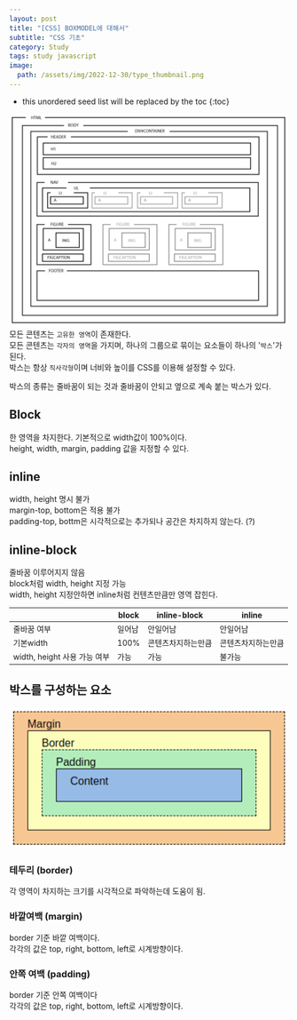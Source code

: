 ```yaml
---
layout: post
title: "[CSS] BOXMODEL에 대해서"
subtitle: "CSS 기초"
category: Study
tags: study javascript
image:
  path: /assets/img/2022-12-30/type_thumbnail.png
---
```


* this unordered seed list will be replaced by the toc
{:toc}

<!--more-->

![layout](/assets/img/2023-01-04/layout.png)
모든 콘텐츠는 `고유한 영역`이 존재한다.  
모든 콘텐츠는 `각자의 영역`을 가지며, 하나의 그룹으로 묶이는 요소들이 하나의 '`박스`'가 된다.  
박스는 항상 `직사각형`이며 너비와 높이를 CSS를 이용해 설정할 수 있다.  

박스의 종류는 줄바꿈이 되는 것과 줄바꿈이 안되고 옆으로 계속 붙는 박스가 있다.  

## Block
한 영역을 차지한다. 기본적으로 width값이 100%이다.  
height, width, margin, padding 값을 지정할 수 있다.

## inline
width, height 명시 불가  
margin-top, bottom은 적용 불가  
padding-top, bottm은 시각적으로는 추가되나 공간은 차지하지 않는다. (?)  

## inline-block
줄바꿈 이루어지지 않음  
block처럼 width, height 지정 가능  
width, height 지정안하면 inline처럼 컨텐츠만큼만 영역 잡힌다.  

||block|inline-block|inline|
|-|-|-|-|
|줄바꿈 여부|일어남|안일어남|안일어남|
|기본width|100%|콘텐츠차지하는만큼|콘텐츠차지하는만큼|
|width, height 사용 가능 여부|가능|가능|불가능|

## 박스를 구성하는 요소
![박스모델](/assets/img/2023-01-04/boxmodel.png)

### 테두리 (border)
각 영역이 차지하는 크기를 시각적으로 파악하는데 도움이 됨.  

### 바깥여백 (margin)
border 기준 바깥 여백이다.  
각각의 값은 top, right, bottom, left로 시계방향이다.  

### 안쪽 여백 (padding)
border 기준 안쪽 여백이다  
각각의 값은 top, right, bottom, left로 시계방향이다.  



